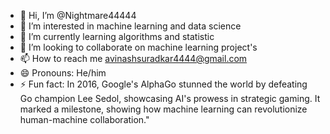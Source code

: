 - 👋 Hi, I’m @Nightmare44444
- 👀 I’m interested in machine learning and data science
- 🌱 I’m currently learning algorithms and statistic
- 💞️ I’m looking to collaborate on machine learning project's
- 📫 How to reach me avinashsuradkar4444@gmail.com
- 😄 Pronouns: He/him
- ⚡ Fun fact: In 2016, Google's AlphaGo stunned the world by defeating Go champion Lee Sedol, showcasing AI's prowess in strategic gaming.
               It marked a milestone, showing how machine learning can revolutionize human-machine collaboration."





<!---
Nightmare44444/Nightmare44444 is a ✨ special ✨ repository because its `README.md` (this file) appears on your GitHub profile.
You can click the Preview link to take a look at your changes.
--->
